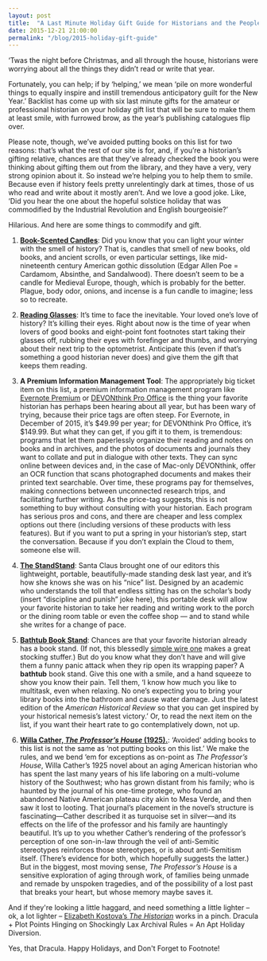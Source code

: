```yaml
---
layout: post
title:  "A Last Minute Holiday Gift Guide for Historians and the People Who Love Them"
date: 2015-12-21 21:00:00
permalink: "/blog/2015-holiday-gift-guide"
---
```

‘Twas the night before Christmas, and all through the house, historians were worrying about all the things they didn’t read or write that year. 

Fortunately, you can help; if by ‘helping,’ we mean ‘pile on more wonderful things to equally inspire and instill tremendous anticipatory guilt for the New Year.’ Backlist has come up with six last minute gifts for the amateur or professional historian on your holiday gift list that will be sure to make them at least smile, with furrowed brow, as the year’s publishing catalogues flip over. 

Please note, though, we’ve avoided putting books on this list for two reasons: that’s what the rest of our site is for, and, if you’re a historian’s gifting relative, chances are that they’ve already checked the book you were thinking about gifting them out from the library, and they have a very, very strong opinion about it. So instead we’re helping you to help them to smile. Because even if history feels pretty unrelentingly dark at times, those of us who read and write about it mostly aren’t. And we love a good joke. Like, ‘Did you hear the one about the hopeful solstice holiday that was commodified by the Industrial Revolution and English bourgeoisie?’ 

Hilarious. And here are some things to commodify and gift.

1. **[Book-Scented Candles](http://www.amazon.com/s/?ie=UTF8&keywords=old+book+scented+candle&tag=backlist0e-20&index=aps&hvadid=47411772530&hvpos=1t1&hvexid=&hvnetw=g&hvrand=4416532350766266052&hvpone=&hvptwo=&hvqmt=b&hvdev=c&ref=pd_sl_3zgqpsywnl_b)**: Did you know that you can light your winter with the smell of history? That is, candles that smell of new books, old books, and ancient scrolls, or even particular settings, like mid-nineteenth century American gothic dissolution (Edgar Allen Poe = Cardamom, Absinthe, and Sandalwood). There doesn’t seem to be a candle for Medieval Europe, though, which is probably for the better. Plague, body odor, onions, and incense is a fun candle to imagine; less so to recreate.

2. **[Reading Glasses](http://www.amazon.com/s/ref=nb_sb_noss_1?url=search-alias%3Daps&field-keywords=reading+glasses&rh=i%3Aaps%2Ck%3Areading+glasses&tag=backlist0e-20)**: It’s time to face the inevitable. Your loved one’s love of history? It’s killing their eyes. Right about now is the time of year when lovers of good books and eight-point font footnotes start taking their glasses off, rubbing their eyes with forefinger and thumbs, and worrying about their next trip to the optometrist. Anticipate this (even if that’s something a good historian never does) and give them the gift that keeps them reading.

3. **A Premium Information Management Tool**:  The appropriately big ticket item on this list, a premium information management program like [Evernote Premium](https://evernote.com/?var=1) or [DEVONthink Pro Office](http://www.devontechnologies.com/products/devonthink/overview.html) is the thing your favorite historian has perhaps been hearing about all year, but has been wary of trying, because their price tags are often steep. For Evernote, in December of 2015, it’s $49.99 per year; for DEVONthink Pro Office, it’s $149.99. But what they can get, if you gift it to them, is tremendous: programs that let them paperlessly organize their reading and notes on books and in archives, and the photos of documents and journals they want to collate and put in dialogue with other texts. They can sync online between devices and, in the case of Mac-only DEVONthink, offer an OCR function that scans photographed documents and makes their printed text searchable. Over time, these programs pay for themselves, making connections between unconnected research trips, and facilitating further writing. As the price-tag suggests, this is not something to buy without consulting with your historian. Each program has serious pros and cons, and there are cheaper and less complex options out there (including versions of these products with less features). But if you want to put a spring in your historian’s step, start the conversation. Because if you don’t explain the Cloud to them, someone else will.

4. **[The StandStand](https://www.standstand.com/)**: Santa Claus brought one of our editors this lightweight, portable, beautifully-made standing desk last year, and it’s how she knows she was on his “nice” list. Designed by an academic who understands the toll that endless sitting has on the scholar’s body (insert “discipline and punish” joke here), this portable desk will allow your favorite historian to take her reading and writing work to the porch or the dining room table or even the coffee shop — and to stand while she writes for a change of pace. 

5. **[Bathtub Book Stand](http://www.amazon.com/exec/obidos/asin/B006WBPVNW/ref=nosim/backlist0e-20)**: Chances are that your favorite historian already has a book stand. (If not, this blessedly [simple wire one](http://www.amazon.com/exec/obidos/asin/B000RO6CEC/ref=nosim/backlist0e-20) makes a great stocking stuffer.) But do you know what they don’t have and will give them a funny panic attack when they rip open its wrapping paper? A **bathtub** book stand. Give this one with a smile, and a hand squeeze to show you know their pain. Tell them, ‘I know how much you like to multitask, even when relaxing. No one’s expecting you to bring your library books into the bathroom and cause water damage. Just the latest edition of the _American Historical Review_ so that you can get inspired by your historical nemesis’s latest victory.’ Or, to read the next item on the list, if you want their heart rate to go contemplatively down, not up.

6. **[Willa Cather, _The Professor’s House_ (1925).](http://www.amazon.com/exec/obidos/asin/0679731806/ref=nosim/backlist0e-20)**: ‘Avoided’ adding books to this list is not the same as ‘not putting books on this list.’ We make the rules, and we bend ‘em for exceptions as on-point as _The Professor’s House_, Willa Cather’s 1925 novel about an aging American historian who has spent the last many years of his life laboring on a multi-volume history of the Southwest; who has grown distant from his family; who is haunted by the journal of his one-time protege, who found an abandoned Native American plateau city akin to Mesa Verde, and then saw it lost to looting. That journal’s placement in the novel’s structure is fascinating—Cather described it as turquoise set in silver—and its effects on the life of the professor and his family are hauntingly beautiful. It’s up to you whether Cather’s rendering of the professor’s perception of one son-in-law through the veil of anti-Semitic stereotypes reinforces those stereotypes, or is about anti-Semitism itself. (There’s evidence for both, which hopefully suggests the latter.) But in the biggest, most moving sense, _The Professor’s House_ is a sensitive exploration of aging through work, of families being unmade and remade by unspoken tragedies, and of the possibility of a lost past that breaks your heart, but whose memory maybe saves it. 

And if they're looking a little haggard, and need something a little lighter – ok, a lot lighter – [Elizabeth Kostova’s _The Historian_](http://www.amazon.com/exec/obidos/asin/0316070637/ref=nosim/backlist0e-20) works in a pinch. Dracula + Plot Points Hinging on Shockingly Lax Archival Rules = An Apt Holiday Diversion.

Yes, that Dracula. Happy Holidays, and Don't Forget to Footnote!